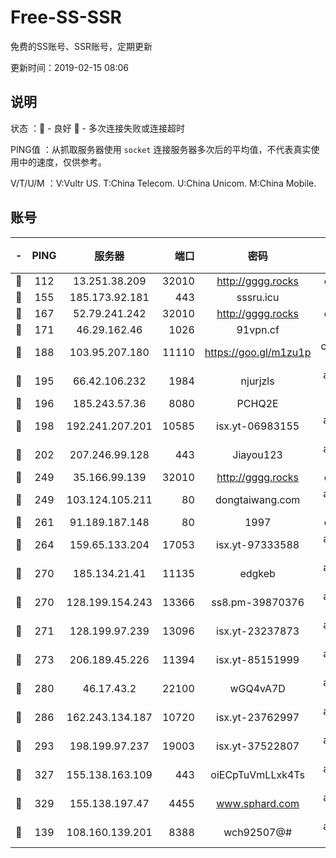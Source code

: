 # Free-SS-SSR

免费的SS账号、SSR账号，定期更新

更新时间：2019-02-15 08:06

## 说明

状态     ：🙂 - 良好 🙁 - 多次连接失败或连接超时

PING值   ：从抓取服务器使用 `socket` 连接服务器多次后的平均值，不代表真实使用中的速度，仅供参考。

V/T/U/M  ：V:Vultr US. T:China Telecom. U:China Unicom. M:China Mobile.

## 账号

|-|PING|服务器|端口|密码|加密方式|区域|V/T/U/M|
|:----:|:----:|:-----:|-----:|:----:|:----:|:----:|:----:|
|🙂|112|13.251.38.209|32010|http://gggg.rocks|chacha20|SG|8↑/10↑/9↑/10↑|
|🙂|155|185.173.92.181|443|sssru.icu|rc4-md5|RU|10↑/10↑/10↑/10↑|
|🙂|167|52.79.241.242|32010|http://gggg.rocks|chacha20|KR|10↑/10↑/10↑/10↑|
|🙂|171|46.29.162.46|1026|91vpn.cf|rc4-md5|RU|10↑/10↑/10↑/10↑|
|🙂|188|103.95.207.180|11110|https://goo.gl/m1zu1p|chacha20-ietf|US|10↑/10↑/10↑/10↑|
|🙂|195|66.42.106.232|1984|njurjzls|aes-256-cfb|US|10↑/10↑/10↑/10↑|
|🙂|196|185.243.57.36|8080|PCHQ2E|rc4-md5|US|10↑/10↑/10↑/10↑|
|🙂|198|192.241.207.201|10585|isx.yt-06983155|aes-256-cfb|US|10↑/10↑/10↑/10↑|
|🙂|202|207.246.99.128|443|Jiayou123|aes-256-cfb|US|10↑/10↑/10↑/10↑|
|🙂|249|35.166.99.139|32010|http://gggg.rocks|chacha20|US|10↑/10↑/10↑/10↑|
|🙂|249|103.124.105.211|80|dongtaiwang.com|aes-256-cfb|US|10↑/10↑/10↑/10↑|
|🙂|261|91.189.187.148|80|1997|chacha20|US|10↑/10↑/10↑/10↑|
|🙂|264|159.65.133.204|17053|isx.yt-97333588|aes-256-cfb|SG|10↑/10↑/10↑/10↑|
|🙂|270|185.134.21.41|11135|edgkeb|aes-256-cfb|GB|10↑/10↑/10↑/10↑|
|🙂|270|128.199.154.243|13366|ss8.pm-39870376|aes-256-cfb|SG|10↑/10↑/9↓/10↑|
|🙂|271|128.199.97.239|13096|isx.yt-23237873|aes-256-cfb|SG|10↑/10↑/10↑/10↑|
|🙂|273|206.189.45.226|11394|isx.yt-85151999|aes-256-cfb|SG|10↑/10↑/10↑/10↑|
|🙂|280|46.17.43.2|22100|wGQ4vA7D|aes-256-gcm|RU|8↑/10↑/10↑/10↑|
|🙂|286|162.243.134.187|10720|isx.yt-23762997|aes-256-cfb|US|10↑/10↑/10↑/10↑|
|🙂|293|198.199.97.237|19003|isx.yt-37522807|aes-256-cfb|US|10↑/10↑/10↑/10↑|
|🙂|327|155.138.163.109|443|oiECpTuVmLLxk4Ts|aes-256-cfb|US|8↑/10↑/10↑/10↑|
|🙂|329|155.138.197.47|4455|www.sphard.com|aes-256-cfb|US|10↑/10↑/10↑/10↑|
|🙂|139|108.160.139.201|8388|wch92507@#|aes-256-cfb|JP|10↑/10↑/10↑/10↑|
